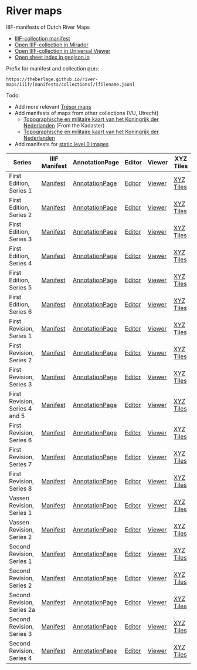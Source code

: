 # River maps

IIIF-manifests of Dutch River Maps

- [IIIF-collection manifest](https://theberlage.github.io/river-maps/iiif/collections/river-maps.json)
- [Open IIIF-collection in Mirador](https://projectmirador.org/embed/?manifest=https://theberlage.github.io/river-maps/iiif/collections/river-maps.json)
- [Open IIIF-collection in Universal Viewer](http://universalviewer.io/uv.html?manifest=https://theberlage.github.io/river-maps/iiif/collections/river-maps.json)
- [Open sheet index in geojson.io](https://theberlage.github.io/river-maps/geojson/sheet-index.geojson)

Prefix for manifest and collection `@ids`:

`https://theberlage.github.io/river-maps/iiif/[manifests/collections]/[filename.json]`

Todo:
- Add more relevant [Trésor maps](https://observablehq.com/@sammeltassen/tresor-maps)
- Add manifests of maps from other collections (VU, Utrecht)
  - [Topographische en militaire kaart van het Koningrijk der Nederlanden](https://vu.contentdm.oclc.org/digital/collection/krt/id/6743/rec/1) (From the Kadaster)
  - [Topographische en militaire kaart van het Koningrijk der Nederlanden](https://vu.contentdm.oclc.org/digital/collection/krt/id/2131/rec/3)
- Add manifests for [static level 0 images](https://github.com/theberlage/iiif-images)

| Series | IIIF Manifest | AnnotationPage | Editor | Viewer | XYZ Tiles |
| --- | --- | --- | --- | --- | --- |
| First Edition, Series 1 | [Manifest](https://theberlage.github.io/river-maps/iiif/manifests/river-map-first-edition-series-1.json) | [AnnotationPage](https://annotations.allmaps.org/?url=https://theberlage.github.io/river-maps/iiif/manifests/river-map-first-edition-series-1.json) | [Editor](https://editor.allmaps.org/#/collection?url=https://theberlage.github.io/river-maps/iiif/manifests/river-map-first-edition-series-1.json) | [Viewer](https://viewer.allmaps.org/#data=data:text/x-url,https://annotations.allmaps.org/?url=https://theberlage.github.io/river-maps/iiif/manifests/river-map-first-edition-series-1.json) | [XYZ Tiles](https://allmaps.xyz/{z}/{x}/{y}.png?url=https://annotations.allmaps.org/?url=https://theberlage.github.io/river-maps/iiif/manifests/river-map-first-edition-series-1.json) |
| First Edition, Series 2 | [Manifest](https://theberlage.github.io/river-maps/iiif/manifests/river-map-first-edition-series-2.json) | [AnnotationPage](https://annotations.allmaps.org/?url=https://theberlage.github.io/river-maps/iiif/manifests/river-map-first-edition-series-2.json) | [Editor](https://editor.allmaps.org/#/collection?url=https://theberlage.github.io/river-maps/iiif/manifests/river-map-first-edition-series-2.json) | [Viewer](https://viewer.allmaps.org/#data=data:text/x-url,https://annotations.allmaps.org/?url=https://theberlage.github.io/river-maps/iiif/manifests/river-map-first-edition-series-2.json) | [XYZ Tiles](https://allmaps.xyz/{z}/{x}/{y}.png?url=https://annotations.allmaps.org/?url=https://theberlage.github.io/river-maps/iiif/manifests/river-map-first-edition-series-2.json) |
| First Edition, Series 3 | [Manifest](https://theberlage.github.io/river-maps/iiif/manifests/river-map-first-edition-series-3.json) | [AnnotationPage](https://annotations.allmaps.org/?url=https://theberlage.github.io/river-maps/iiif/manifests/river-map-first-edition-series-3.json) | [Editor](https://editor.allmaps.org/#/collection?url=https://theberlage.github.io/river-maps/iiif/manifests/river-map-first-edition-series-3.json) | [Viewer](https://viewer.allmaps.org/#data=data:text/x-url,https://annotations.allmaps.org/?url=https://theberlage.github.io/river-maps/iiif/manifests/river-map-first-edition-series-3.json) | [XYZ Tiles](https://allmaps.xyz/{z}/{x}/{y}.png?url=https://annotations.allmaps.org/?url=https://theberlage.github.io/river-maps/iiif/manifests/river-map-first-edition-series-3.json) |
| First Edition, Series 4 | [Manifest](https://theberlage.github.io/river-maps/iiif/manifests/river-map-first-edition-series-4.json) | [AnnotationPage](https://annotations.allmaps.org/?url=https://theberlage.github.io/river-maps/iiif/manifests/river-map-first-edition-series-4.json) | [Editor](https://editor.allmaps.org/#/collection?url=https://theberlage.github.io/river-maps/iiif/manifests/river-map-first-edition-series-4.json) | [Viewer](https://viewer.allmaps.org/#data=data:text/x-url,https://annotations.allmaps.org/?url=https://theberlage.github.io/river-maps/iiif/manifests/river-map-first-edition-series-4.json) | [XYZ Tiles](https://allmaps.xyz/{z}/{x}/{y}.png?url=https://annotations.allmaps.org/?url=https://theberlage.github.io/river-maps/iiif/manifests/river-map-first-edition-series-4.json) |
| First Edition, Series 5 | [Manifest](https://theberlage.github.io/river-maps/iiif/manifests/river-map-first-edition-series-5.json) | [AnnotationPage](https://annotations.allmaps.org/?url=https://theberlage.github.io/river-maps/iiif/manifests/river-map-first-edition-series-5.json) | [Editor](https://editor.allmaps.org/#/collection?url=https://theberlage.github.io/river-maps/iiif/manifests/river-map-first-edition-series-5.json) | [Viewer](https://viewer.allmaps.org/#data=data:text/x-url,https://annotations.allmaps.org/?url=https://theberlage.github.io/river-maps/iiif/manifests/river-map-first-edition-series-5.json) | [XYZ Tiles](https://allmaps.xyz/{z}/{x}/{y}.png?url=https://annotations.allmaps.org/?url=https://theberlage.github.io/river-maps/iiif/manifests/river-map-first-edition-series-5.json) |
| First Edition, Series 6 | [Manifest](https://theberlage.github.io/river-maps/iiif/manifests/river-map-first-edition-series-6.json) | [AnnotationPage](https://annotations.allmaps.org/?url=https://theberlage.github.io/river-maps/iiif/manifests/river-map-first-edition-series-6.json) | [Editor](https://editor.allmaps.org/#/collection?url=https://theberlage.github.io/river-maps/iiif/manifests/river-map-first-edition-series-6.json) | [Viewer](https://viewer.allmaps.org/#data=data:text/x-url,https://annotations.allmaps.org/?url=https://theberlage.github.io/river-maps/iiif/manifests/river-map-first-edition-series-6.json) | [XYZ Tiles](https://allmaps.xyz/{z}/{x}/{y}.png?url=https://annotations.allmaps.org/?url=https://theberlage.github.io/river-maps/iiif/manifests/river-map-first-edition-series-6.json) |
| First Revision, Series 1 | [Manifest](https://theberlage.github.io/river-maps/iiif/manifests/river-map-first-revision-series-1.json) | [AnnotationPage](https://annotations.allmaps.org/?url=https://theberlage.github.io/river-maps/iiif/manifests/river-map-first-revision-series-1.json) | [Editor](https://editor.allmaps.org/#/collection?url=https://theberlage.github.io/river-maps/iiif/manifests/river-map-first-revision-series-1.json) | [Viewer](https://viewer.allmaps.org/#data=data:text/x-url,https://annotations.allmaps.org/?url=https://theberlage.github.io/river-maps/iiif/manifests/river-map-first-revision-series-1.json) | [XYZ Tiles](https://allmaps.xyz/{z}/{x}/{y}.png?url=https://annotations.allmaps.org/?url=https://theberlage.github.io/river-maps/iiif/manifests/river-map-first-revision-series-1.json) |
| First Revision, Series 2 | [Manifest](https://theberlage.github.io/river-maps/iiif/manifests/river-map-first-revision-series-2.json) | [AnnotationPage](https://annotations.allmaps.org/?url=https://theberlage.github.io/river-maps/iiif/manifests/river-map-first-revision-series-2.json) | [Editor](https://editor.allmaps.org/#/collection?url=https://theberlage.github.io/river-maps/iiif/manifests/river-map-first-revision-series-2.json) | [Viewer](https://viewer.allmaps.org/#data=data:text/x-url,https://annotations.allmaps.org/?url=https://theberlage.github.io/river-maps/iiif/manifests/river-map-first-revision-series-2.json) | [XYZ Tiles](https://allmaps.xyz/{z}/{x}/{y}.png?url=https://annotations.allmaps.org/?url=https://theberlage.github.io/river-maps/iiif/manifests/river-map-first-revision-series-2.json) |
| First Revision, Series 3 | [Manifest](https://theberlage.github.io/river-maps/iiif/manifests/river-map-first-revision-series-3.json) | [AnnotationPage](https://annotations.allmaps.org/?url=https://theberlage.github.io/river-maps/iiif/manifests/river-map-first-revision-series-3.json) | [Editor](https://editor.allmaps.org/#/collection?url=https://theberlage.github.io/river-maps/iiif/manifests/river-map-first-revision-series-3.json) | [Viewer](https://viewer.allmaps.org/#data=data:text/x-url,https://annotations.allmaps.org/?url=https://theberlage.github.io/river-maps/iiif/manifests/river-map-first-revision-series-3.json) | [XYZ Tiles](https://allmaps.xyz/{z}/{x}/{y}.png?url=https://annotations.allmaps.org/?url=https://theberlage.github.io/river-maps/iiif/manifests/river-map-first-revision-series-3.json) |
| First Revision, Series 4 and 5 | [Manifest](https://theberlage.github.io/river-maps/iiif/manifests/river-map-first-revision-series-4-and-5.json) | [AnnotationPage](https://annotations.allmaps.org/?url=https://theberlage.github.io/river-maps/iiif/manifests/river-map-first-revision-series-4-and-5.json) | [Editor](https://editor.allmaps.org/#/collection?url=https://theberlage.github.io/river-maps/iiif/manifests/river-map-first-revision-series-4-and-5.json) | [Viewer](https://viewer.allmaps.org/#data=data:text/x-url,https://annotations.allmaps.org/?url=https://theberlage.github.io/river-maps/iiif/manifests/river-map-first-revision-series-4-and-5.json) | [XYZ Tiles](https://allmaps.xyz/{z}/{x}/{y}.png?url=https://annotations.allmaps.org/?url=https://theberlage.github.io/river-maps/iiif/manifests/river-map-first-revision-series-4-and-5.json) |
| First Revision, Series 6 | [Manifest](https://theberlage.github.io/river-maps/iiif/manifests/river-map-first-revision-series-6.json) | [AnnotationPage](https://annotations.allmaps.org/?url=https://theberlage.github.io/river-maps/iiif/manifests/river-map-first-revision-series-6.json) | [Editor](https://editor.allmaps.org/#/collection?url=https://theberlage.github.io/river-maps/iiif/manifests/river-map-first-revision-series-6.json) | [Viewer](https://viewer.allmaps.org/#data=data:text/x-url,https://annotations.allmaps.org/?url=https://theberlage.github.io/river-maps/iiif/manifests/river-map-first-revision-series-6.json) | [XYZ Tiles](https://allmaps.xyz/{z}/{x}/{y}.png?url=https://annotations.allmaps.org/?url=https://theberlage.github.io/river-maps/iiif/manifests/river-map-first-revision-series-6.json) |
| First Revision, Series 7 | [Manifest](https://theberlage.github.io/river-maps/iiif/manifests/river-map-first-revision-series-7.json) | [AnnotationPage](https://annotations.allmaps.org/?url=https://theberlage.github.io/river-maps/iiif/manifests/river-map-first-revision-series-7.json) | [Editor](https://editor.allmaps.org/#/collection?url=https://theberlage.github.io/river-maps/iiif/manifests/river-map-first-revision-series-7.json) | [Viewer](https://viewer.allmaps.org/#data=data:text/x-url,https://annotations.allmaps.org/?url=https://theberlage.github.io/river-maps/iiif/manifests/river-map-first-revision-series-7.json) | [XYZ Tiles](https://allmaps.xyz/{z}/{x}/{y}.png?url=https://annotations.allmaps.org/?url=https://theberlage.github.io/river-maps/iiif/manifests/river-map-first-revision-series-7.json) |
| First Revision, Series 8 | [Manifest](https://theberlage.github.io/river-maps/iiif/manifests/river-map-first-revision-series-8.json) | [AnnotationPage](https://annotations.allmaps.org/?url=https://theberlage.github.io/river-maps/iiif/manifests/river-map-first-revision-series-8.json) | [Editor](https://editor.allmaps.org/#/collection?url=https://theberlage.github.io/river-maps/iiif/manifests/river-map-first-revision-series-8.json) | [Viewer](https://viewer.allmaps.org/#data=data:text/x-url,https://annotations.allmaps.org/?url=https://theberlage.github.io/river-maps/iiif/manifests/river-map-first-revision-series-8.json) | [XYZ Tiles](https://allmaps.xyz/{z}/{x}/{y}.png?url=https://annotations.allmaps.org/?url=https://theberlage.github.io/river-maps/iiif/manifests/river-map-first-revision-series-8.json) |
| Vassen Revision, Series 1 | [Manifest](https://theberlage.github.io/river-maps/iiif/manifests/river-map-vassen-revision-series-1.json) | [AnnotationPage](https://annotations.allmaps.org/?url=https://theberlage.github.io/river-maps/iiif/manifests/river-map-vassen-revision-series-1.json) | [Editor](https://editor.allmaps.org/#/collection?url=https://theberlage.github.io/river-maps/iiif/manifests/river-map-vassen-revision-series-1.json) | [Viewer](https://viewer.allmaps.org/#data=data:text/x-url,https://annotations.allmaps.org/?url=https://theberlage.github.io/river-maps/iiif/manifests/river-map-vassen-revision-series-1.json) | [XYZ Tiles](https://allmaps.xyz/{z}/{x}/{y}.png?url=https://annotations.allmaps.org/?url=https://theberlage.github.io/river-maps/iiif/manifests/river-map-vassen-revision-series-1.json) |
| Vassen Revision, Series 2 | [Manifest](https://theberlage.github.io/river-maps/iiif/manifests/river-map-vassen-revision-series-2.json) | [AnnotationPage](https://annotations.allmaps.org/?url=https://theberlage.github.io/river-maps/iiif/manifests/river-map-vassen-revision-series-2.json) | [Editor](https://editor.allmaps.org/#/collection?url=https://theberlage.github.io/river-maps/iiif/manifests/river-map-vassen-revision-series-2.json) | [Viewer](https://viewer.allmaps.org/#data=data:text/x-url,https://annotations.allmaps.org/?url=https://theberlage.github.io/river-maps/iiif/manifests/river-map-vassen-revision-series-2.json) | [XYZ Tiles](https://allmaps.xyz/{z}/{x}/{y}.png?url=https://annotations.allmaps.org/?url=https://theberlage.github.io/river-maps/iiif/manifests/river-map-vassen-revision-series-2.json) |
| Second Revision, Series 1 | [Manifest](https://theberlage.github.io/river-maps/iiif/manifests/river-map-second-revision-series-1.json) | [AnnotationPage](https://annotations.allmaps.org/?url=https://theberlage.github.io/river-maps/iiif/manifests/river-map-second-revision-series-1.json) | [Editor](https://editor.allmaps.org/#/collection?url=https://theberlage.github.io/river-maps/iiif/manifests/river-map-second-revision-series-1.json) | [Viewer](https://viewer.allmaps.org/#data=data:text/x-url,https://annotations.allmaps.org/?url=https://theberlage.github.io/river-maps/iiif/manifests/river-map-second-revision-series-1.json) | [XYZ Tiles](https://allmaps.xyz/{z}/{x}/{y}.png?url=https://annotations.allmaps.org/?url=https://theberlage.github.io/river-maps/iiif/manifests/river-map-second-revision-series-1.json) |
| Second Revision, Series 2 | [Manifest](https://theberlage.github.io/river-maps/iiif/manifests/river-map-second-revision-series-2.json) | [AnnotationPage](https://annotations.allmaps.org/?url=https://theberlage.github.io/river-maps/iiif/manifests/river-map-second-revision-series-2.json) | [Editor](https://editor.allmaps.org/#/collection?url=https://theberlage.github.io/river-maps/iiif/manifests/river-map-second-revision-series-2.json) | [Viewer](https://viewer.allmaps.org/#data=data:text/x-url,https://annotations.allmaps.org/?url=https://theberlage.github.io/river-maps/iiif/manifests/river-map-second-revision-series-2.json) | [XYZ Tiles](https://allmaps.xyz/{z}/{x}/{y}.png?url=https://annotations.allmaps.org/?url=https://theberlage.github.io/river-maps/iiif/manifests/river-map-second-revision-series-2.json) |
| Second Revision, Series 2a | [Manifest](https://theberlage.github.io/river-maps/iiif/manifests/river-map-second-revision-series-2a.json) | [AnnotationPage](https://annotations.allmaps.org/?url=https://theberlage.github.io/river-maps/iiif/manifests/river-map-second-revision-series-2a.json) | [Editor](https://editor.allmaps.org/#/collection?url=https://theberlage.github.io/river-maps/iiif/manifests/river-map-second-revision-series-2a.json) | [Viewer](https://viewer.allmaps.org/#data=data:text/x-url,https://annotations.allmaps.org/?url=https://theberlage.github.io/river-maps/iiif/manifests/river-map-second-revision-series-2a.json) | [XYZ Tiles](https://allmaps.xyz/{z}/{x}/{y}.png?url=https://annotations.allmaps.org/?url=https://theberlage.github.io/river-maps/iiif/manifests/river-map-second-revision-series-2a.json) |
| Second Revision, Series 3 | [Manifest](https://theberlage.github.io/river-maps/iiif/manifests/river-map-second-revision-series-3.json) | [AnnotationPage](https://annotations.allmaps.org/?url=https://theberlage.github.io/river-maps/iiif/manifests/river-map-second-revision-series-3.json) | [Editor](https://editor.allmaps.org/#/collection?url=https://theberlage.github.io/river-maps/iiif/manifests/river-map-second-revision-series-3.json) | [Viewer](https://viewer.allmaps.org/#data=data:text/x-url,https://annotations.allmaps.org/?url=https://theberlage.github.io/river-maps/iiif/manifests/river-map-second-revision-series-3.json) | [XYZ Tiles](https://allmaps.xyz/{z}/{x}/{y}.png?url=https://annotations.allmaps.org/?url=https://theberlage.github.io/river-maps/iiif/manifests/river-map-second-revision-series-3.json) |
| Second Revision, Series 4 | [Manifest](https://theberlage.github.io/river-maps/iiif/manifests/river-map-second-revision-series-4.json) | [AnnotationPage](https://annotations.allmaps.org/?url=https://theberlage.github.io/river-maps/iiif/manifests/river-map-second-revision-series-4.json) | [Editor](https://editor.allmaps.org/#/collection?url=https://theberlage.github.io/river-maps/iiif/manifests/river-map-second-revision-series-4.json) | [Viewer](https://viewer.allmaps.org/#data=data:text/x-url,https://annotations.allmaps.org/?url=https://theberlage.github.io/river-maps/iiif/manifests/river-map-second-revision-series-4.json) | [XYZ Tiles](https://allmaps.xyz/{z}/{x}/{y}.png?url=https://annotations.allmaps.org/?url=https://theberlage.github.io/river-maps/iiif/manifests/river-map-second-revision-series-4.json) |
